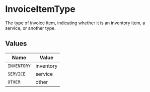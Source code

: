 # InvoiceItemType

The type of invoice item, indicating whether it is an inventory item, a service, or another type.


## Values

| Name        | Value       |
| ----------- | ----------- |
| `INVENTORY` | inventory   |
| `SERVICE`   | service     |
| `OTHER`     | other       |